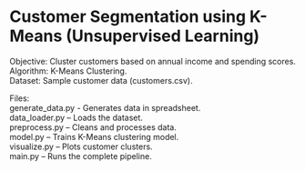 # Customer Segmentation using K-Means (Unsupervised Learning)
Objective: Cluster customers based on annual income and spending scores.  
Algorithm: K-Means Clustering.  
Dataset: Sample customer data (customers.csv).  
  
Files:  
generate_data.py - Generates data in spreadsheet.  
data_loader.py – Loads the dataset.  
preprocess.py – Cleans and processes data.  
model.py – Trains K-Means clustering model.  
visualize.py – Plots customer clusters.  
main.py – Runs the complete pipeline.